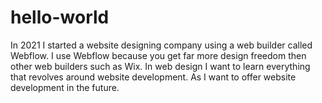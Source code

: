 # hello-world

In 2021 I started a website designing company using a web builder called Webflow. I use Webflow because you get far more design freedom then other web builders such as Wix. In web design I want to learn everything that revolves around website development. As I want to offer website development in the future.